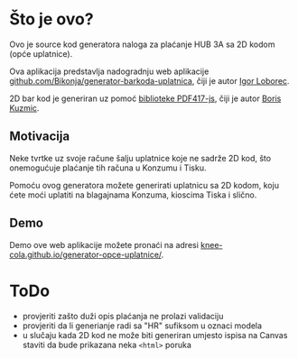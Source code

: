 # Što je ovo?
Ovo je source kod generatora naloga za plaćanje HUB 3A sa 2D kodom (opće uplatnice).

Ova aplikacija predstavlja nadogradnju web aplikacije [github.com/Bikonja/generator-barkoda-uplatnica](https://github.com/Bikonja/generator-barkoda-uplatnica), čiji je autor [Igor Loborec](https://github.com/Bikonja).

2D bar kod je generiran uz pomoć [biblioteke PDF417-js](https://github.com/bkuzmic/pdf417-js), čiji je autor [Boris Kuzmic](https://github.com/bkuzmic).

## Motivacija
Neke tvrtke uz svoje račune šalju uplatnice koje ne sadrže 2D kod, što onemogućuje plaćanje tih računa u Konzumu i Tisku.

Pomoću ovog generatora možete generirati uplatnicu sa 2D kodom, koju ćete moći uplatiti na blagajnama Konzuma, kioscima Tiska i slično.

## Demo
Demo ove web aplikacije možete pronaći na adresi [knee-cola.github.io/generator-opce-uplatnice/](https://knee-cola.github.io/generator-opce-uplatnice/).

# ToDo
* provjeriti zašto duži opis plaćanja ne prolazi validaciju
* provjeriti da li generianje radi sa "HR" sufiksom u oznaci modela
* u slučaju kada 2D kod ne može biti generiran umjesto ispisa na Canvas staviti da bude prikazana neka `<html>` poruka